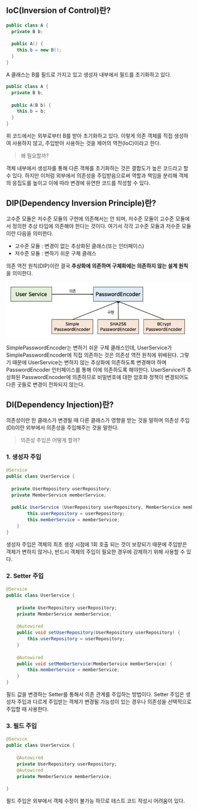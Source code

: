 ## IoC(Inversion of Control)란?

```java
public class A {
  private B b;

  public A() {
    this.b = new B();
  }
}
```

A 클래스는 B를 필드로 가지고 있고 생성자 내부에서 필드를 초기화하고 있다. 

```java
public class A {
  private B b;

  public A(B b) {
    this.b = b;
  }
}
```
위 코드에서는 외부로부터 B를 받아 초기화하고 있다. 이렇게 의존 객체를 직접 생성하여 사용하지 않고, 주입받아 사용하는 것을 제어의 역전(IoC)이라고 한다.

> 왜 필요할까?

객체 내부에서 생성자를 통해 다른 객체를 초기화하는 것은 결합도가 높은 코드라고 할 수 있다. 하지만 이처럼 외부에서 의존성을 주입받음으로써 역할과 책임을 분리해 객체의 응집도를 높이고 이에 따라 변경에 유연한 코드를 작성할 수 있다.

## DIP(Dependency Inversion Principle)란?

고수준 모듈은 저수준 모듈의 구현에 의존해서는 안 되며, 저수준 모듈이 고수준 모듈에서 정의한 추상 타입에 의존해야 한다는 것이다. 여기서 각각 고수준 모듈과 저수준 모듈이란 다음을 의미한다.

- 고수준 모듈 : 변경이 없는 추상화된 클래스(또는 인터페이스)
- 저수준 모듈 : 변하기 쉬운 구체 클래스

의존 역전 원칙(DIP)이란 결국 **추상화에 의존하며 구체화에는 의존하지 않는 설계 원칙**을 의미한다.

![img](https://github.com/dilmah0203/TIL/blob/main/Image/DIP.png)

SimplePasswordEncoder는 변하기 쉬운 구체 클래스인데, UserService가 SimplePasswordEncoder에 직접 의존하는 것은 의존성 역전 원칙에 위배된다. 그렇기 때문에 UserService는 변하지 않는 추상화에 의존하도록 변경해야 하며 PasswordEncoder 인터페이스를 통해 이에 의존하도록 해야한다. UserService가 추상화된 PasswordEncoder에 의존하므로 비밀번호에 대한 암호화 정책이 변경되어도 다른 곳들로 변경이 전파되지 않는다.

## DI(Dependency Injection)란?

의존성이란 한 클래스가 변경될 때 다른 클래스가 영향을 받는 것을 말하며 의존성 주입(DI)이란 외부에서 의존성을 주입해주는 것을 말한다.

> 의존성 주입은 어떻게 할까?

### 1. 생성자 주입

```java
@Service
public class UserService {

  private UserRepository userRepository;
  private MemberService memberService;

  public UserService (UserRepository userRepository, MemberService memberService) {
        this.userRepository = userRepository;
        this.memberService = memberService;
    }
}
```

생성자 주입은 객체의 최초 생성 시점에 1회 호출 되는 것이 보장되기 때문에 주입받은 객체가 변하지 않거나, 반드시 객체의 주입이 필요한 경우에 강제하기 위해 사용할 수 있다. 

### 2. Setter 주입

```java
@Service
public class UserService {

    private UserRepository userRepository;
    private MemberService memberService;

    @Autowired
    public void setUserRepository(UserRepository userRepository) {
        this.userRepository = userRepository;
    }

    @Autowired
    public void setMemberService(MemberService memberService) {
        this.memberService = memberService;
    }
}
```
필드 값을 변경하는 Setter를 통해서 의존 관계를 주입하는 방법이다. Setter 주입은 생성자 주입과 다르게 주입받는 객체가 변경될 가능성이 있는 경우나 의존성을 선택적으로 주입할 때 사용한다.

### 3. 필드 주입

```java
@Service
public class UserService {

    @Autowired
    private UserRepository userRepository;
    @Autowired
    private MemberService memberService;

}
```

필드 주입은 외부에서 객체 수정이 불가능 하므로 테스트 코드 작성시 어려움이 있다.
